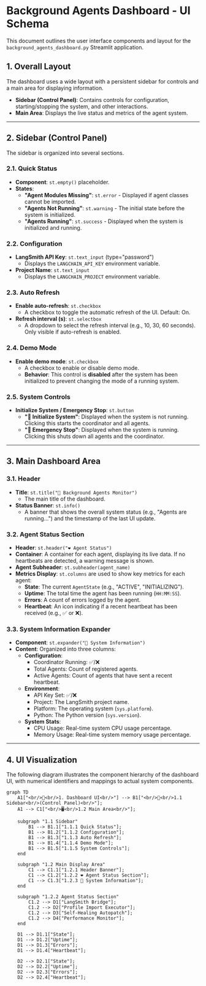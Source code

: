 # Background Agents Dashboard - UI Schema

This document outlines the user interface components and layout for the `background_agents_dashboard.py` Streamlit application.

## 1. Overall Layout

The dashboard uses a wide layout with a persistent sidebar for controls and a main area for displaying information.

- **Sidebar (Control Panel)**: Contains controls for configuration, starting/stopping the system, and other interactions.
- **Main Area**: Displays the live status and metrics of the agent system.

---

## 2. Sidebar (Control Panel)

The sidebar is organized into several sections.

### 2.1. Quick Status

- **Component**: `st.empty()` placeholder.
- **States**:
    - **"Agent Modules Missing"**: `st.error` - Displayed if agent classes cannot be imported.
    - **"Agents Not Running"**: `st.warning` - The initial state before the system is initialized.
    - **"Agents Running"**: `st.success` - Displayed when the system is initialized and running.

### 2.2. Configuration

- **LangSmith API Key**: `st.text_input` (type="password")
  - Displays the `LANGCHAIN_API_KEY` environment variable.
- **Project Name**: `st.text_input`
  - Displays the `LANGCHAIN_PROJECT` environment variable.

### 2.3. Auto Refresh

- **Enable auto-refresh**: `st.checkbox`
  - A checkbox to toggle the automatic refresh of the UI. Default: On.
- **Refresh interval (s)**: `st.selectbox`
  - A dropdown to select the refresh interval (e.g., 10, 30, 60 seconds). Only visible if auto-refresh is enabled.

### 2.4. Demo Mode

- **Enable demo mode**: `st.checkbox`
  - A checkbox to enable or disable demo mode.
  - **Behavior**: This control is **disabled** after the system has been initialized to prevent changing the mode of a running system.

### 2.5. System Controls

- **Initialize System / Emergency Stop**: `st.button`
  - **"🚀 Initialize System"**: Displayed when the system is not running. Clicking this starts the coordinator and all agents.
  - **"🚨 Emergency Stop"**: Displayed when the system is running. Clicking this shuts down all agents and the coordinator.

---

## 3. Main Dashboard Area

### 3.1. Header

- **Title**: `st.title("🤖 Background Agents Monitor")`
  - The main title of the dashboard.
- **Status Banner**: `st.info()`
  - A banner that shows the overall system status (e.g., "Agents are running...") and the timestamp of the last UI update.

### 3.2. Agent Status Section

- **Header**: `st.header("❤️ Agent Status")`
- **Container**: A container for each agent, displaying its live data. If no heartbeats are detected, a warning message is shown.
- **Agent Subheader**: `st.subheader(agent_name)`
- **Metrics Display**: `st.columns` are used to show key metrics for each agent:
    - **State**: The current `AgentState` (e.g., "ACTIVE", "INITIALIZING").
    - **Uptime**: The total time the agent has been running (`HH:MM:SS`).
    - **Errors**: A count of errors logged by the agent.
    - **Heartbeat**: An icon indicating if a recent heartbeat has been received (e.g., ✅ or ❌).

### 3.3. System Information Expander

- **Component**: `st.expander("🔧 System Information")`
- **Content**: Organized into three columns:
    - **Configuration**:
        - Coordinator Running: ✅/❌
        - Total Agents: Count of registered agents.
        - Active Agents: Count of agents that have sent a recent heartbeat.
    - **Environment**:
        - API Key Set: ✅/❌
        - Project: The LangSmith project name.
        - Platform: The operating system (`sys.platform`).
        - Python: The Python version (`sys.version`).
    - **System Stats**:
        - CPU Usage: Real-time system CPU usage percentage.
        - Memory Usage: Real-time system memory usage percentage.

---

## 4. UI Visualization

The following diagram illustrates the component hierarchy of the dashboard UI, with numerical identifiers and mappings to actual system components.

```mermaid
graph TD
    A1["<br/>🤖<br/>1. Dashboard UI<br/>"] --> B1["<br/>🔩<br/>1.1 Sidebar<br/>(Control Panel)<br/>"];
    A1 --> C1["<br/>🖥️<br/>1.2 Main Area<br/>"];

    subgraph "1.1 Sidebar"
        B1 --> B1.1["1.1.1 Quick Status"];
        B1 --> B1.2["1.1.2 Configuration"];
        B1 --> B1.3["1.1.3 Auto Refresh"];
        B1 --> B1.4["1.1.4 Demo Mode"];
        B1 --> B1.5["1.1.5 System Controls"];
    end

    subgraph "1.2 Main Display Area"
        C1 --> C1.1["1.2.1 Header Banner"];
        C1 --> C1.2["1.2.2 ❤️ Agent Status Section"];
        C1 --> C1.3["1.2.3 🔧 System Information"];
    end

    subgraph "1.2.2 Agent Status Section"
        C1.2 --> D1["LangSmith Bridge"];
        C1.2 --> D2["Profile Import Executor"];
        C1.2 --> D3["Self-Healing Autopatch"];
        C1.2 --> D4["Performance Monitor"];
    end
    
    D1 --> D1.1["State"];
    D1 --> D1.2["Uptime"];
    D1 --> D1.3["Errors"];
    D1 --> D1.4["Heartbeat"];

    D2 --> D2.1["State"];
    D2 --> D2.2["Uptime"];
    D2 --> D2.3["Errors"];
    D2 --> D2.4["Heartbeat"];
``` 